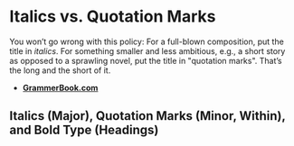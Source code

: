 # Italics vs. Quotation Marks

You won’t go wrong with this policy: For a full-blown composition, put the title in *italics*. For something smaller and less ambitious, e.g., a short story as opposed to a sprawling novel, put the title in "quotation marks". That’s the long and the short of it.

- [**GrammerBook.com**](https://www.grammarbook.com/)

## Italics (Major), Quotation Marks (Minor, Within), and Bold Type (Headings)
